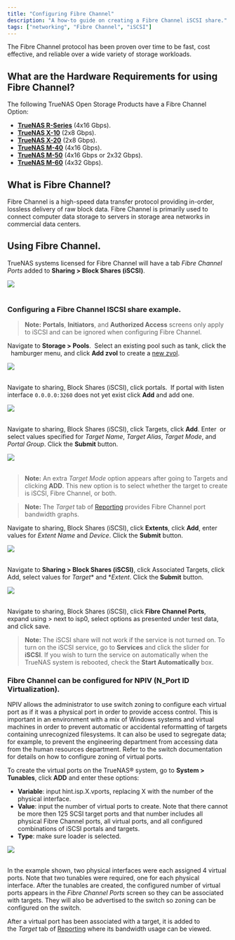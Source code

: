 ```yaml
---
title: "Configuring Fibre Channel"
description: "A how-to guide on creating a Fibre Channel iSCSI share."
tags: ["networking", "Fibre Channel", "iSCSI"]
---
```


The Fibre Channel protocol has been proven over time to be fast, cost effective, and reliable over a wide variety of storage workloads.

## What are the Hardware Requirements for using Fibre Channel?

The following TrueNAS Open Storage Products have a Fibre Channel Option:

* <a href="https://www.truenas.com/r-series/">**TrueNAS R-Series**</a> (4x16 Gbps).
* <a href="https://www.truenas.com/x-series/">**TrueNAS X-10**</a> (2x8 Gbps).
* <a href="https://www.truenas.com/x-series/">**TrueNAS X-20**</a> (2x8 Gbps).
* <a href="https://www.truenas.com/m-series/">**TrueNAS M-40**</a> (4x16 Gbps).
* <a href="https://www.truenas.com/m-series/">**TrueNAS M-50**</a> (4x16 Gbps or 2x32 Gbps).
* <a href="https://www.truenas.com/m-series/">**TrueNAS M-60**</a> (4x32 Gbps).

## What is Fibre Channel?
Fibre Channel is a high-speed data transfer protocol providing in-order, lossless delivery of raw block data. Fibre Channel is primarily used to connect computer data storage to servers in storage area networks in commercial data centers.

## Using Fibre Channel.

TrueNAS systems licensed for Fibre Channel will have a tab *Fibre Channel Ports* added to **Sharing > Block Shares (iSCSI)**.

<img src="/images/fibre_tab.png"><br><br>

### Configuring a Fibre Channel ISCSI share example.

> **Note:** **Portals**, **Initiators**, and **Authorized Access** screens only apply to iSCSI and can be ignored when configuring Fibre Channel.

Navigate to **Storage > Pools**.  Select an existing pool such as tank, click the <i class="fa fa-bars" aria-hidden="true"></i>&nbsp; hamburger menu, and click **Add zvol** to create a <a href="/hub/initial-setup/storage/zvols/">new zvol</a>. 

<img src="/images/zvol_pool_fibre.png"><br><br>

Navigate to sharing, Block Shares (iSCSI), click portals.  If portal with listen interface `0.0.0.0:3260` does not yet exist click **Add** and add one.

<img src="/images/add_portals.png"><br><br>

Navigate to sharing, Block Shares (iSCSI), click Targets, click **Add**. Enter  or select values specified for *Target Name*, *Target Alias*, *Target Mode*, and *Portal Group*. Click the **Submit** button.

<img src="/images/add_target_fibre.png"><br><br>

> **Note:** An extra *Target Mode* option appears after going to Targets and clicking **ADD**. This new option is to select whether the target to create is iSCSI, Fibre Channel, or both.

> **Note:** The *Target* tab of <a href="/hub/tasks/administrative/system-reporting/#graphs">Reporting</a> provides Fibre Channel port bandwidth graphs.

Navigate to sharing, Block Shares (iSCSI), click **Extents**, click **Add**, enter values for *Extent Name* and *Device*. Click the **Submit** button.

<img src="/images/add_extents_fibre.png"><br><br>

Navigate to **Sharing > Block Shares (iSCSI)**, click Associated Targets, click Add, select values for *Target** and **Extent*. Click the **Submit** button.

<img src="/images/add_assoc_fibre.png"><br><br>

Navigate to sharing, Block Shares (iSCSI), click **Fibre Channel Ports**, expand using > next to isp0, select options as presented under test data, and click save.

> **Note:** The iSCSI share will not work if the service is not turned on. To turn on the iSCSI service, go to **Services** and click the slider for **iSCSI**. If you wish to turn the service on automatically when the TrueNAS system is rebooted, check the **Start Automatically** box.

### Fibre Channel can be configured for NPIV (N_Port ID Virtualization). 

NPIV allows the administrator to use switch zoning to configure each virtual port as if it was a physical port in order to provide access control. This is important in an environment with a mix of Windows systems and virtual machines in order to prevent automatic or accidental reformatting of targets containing unrecognized filesystems. It can also be used to segregate data; for example, to prevent the engineering department from accessing data from the human resources department. Refer to the switch documentation for details on how to configure zoning of virtual ports.

To create the virtual ports on the TrueNAS® system, go to **System > Tunables**, click **ADD** and enter these options:

* **Variable**: input hint.isp.X.vports, replacing X with the number of the physical interface.
* **Value**: input the number of virtual ports to create. Note that there cannot be more then 125 SCSI target ports and that number includes all physical Fibre Channel ports, all virtual ports, and all configured combinations of iSCSI portals and targets.
* **Type**: make sure loader is selected.

<img src="/images/tunables_fibre.png"><br><br>

In the example shown, two physical interfaces were each assigned 4 virtual ports. Note that two tunables were required, one for each physical interface. After the tunables are created, the configured number of virtual ports appears in the *Fibre Channel Ports* screen so they can be associated with targets. They will also be advertised to the switch so zoning can be configured on the switch. 

After a virtual port has been associated with a target, it is added to the *Target* tab of <a href="/hub/tasks/administrative/system-reporting/#graphs">Reporting</a> where its bandwidth usage can be viewed.
